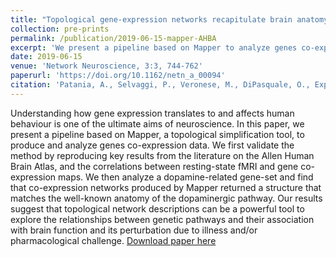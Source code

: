 ```yaml
---
title: "Topological gene-expression networks recapitulate brain anatomy and function."
collection: pre-prints
permalink: /publication/2019-06-15-mapper-AHBA
excerpt: 'We present a pipeline based on Mapper to analyze genes co-expression data. We find that co-expression networks produced by Mapper returned a structure that matches the well-known anatomy of the dopaminergic pathway.'
date: 2019-06-15
venue: 'Network Neuroscience, 3:3, 744-762'
paperurl: 'https://doi.org/10.1162/netn_a_00094'
citation: 'Patania, A., Selvaggi, P., Veronese, M., DiPasquale, O., Expert, P., & Petri, G. (2019). &quot;Topological gene-expression networks recapitulate brain anatomy and function.&quot; <i>Network Neuroscience</i>, 3:3, 744-762.'
---
```

Understanding how gene expression translates to and affects human behaviour is one of the ultimate aims of neuroscience. In this paper, we present a pipeline based on Mapper, a topological simplification tool, to produce and analyze genes co-expression data. We first validate the method by reproducing key results from the literature on the Allen Human Brain Atlas, and the correlations between resting-state fMRI and gene co-expression maps. We then analyze a dopamine-related gene-set and find that co-expression networks produced by Mapper returned a structure that matches the well-known anatomy of the dopaminergic pathway. Our results suggest that topological network descriptions can be a powerful tool to explore the relationships between genetic pathways and their association with brain function and its perturbation due to illness and/or pharmacological challenge.
[Download paper here](https://doi.org/10.1162/netn_a_00094)
